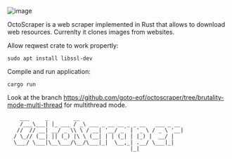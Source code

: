 ![image](https://user-images.githubusercontent.com/6343630/228033392-20b1f4fa-f9af-4e76-87ce-2c6cea706fcf.png)


OctoScraper is a web scraper implemented in Rust that allows to download web resources. Currenlty it clones images from websites.

Allow reqwest crate to work propertly:
```
sudo apt install libssl-dev
```

Compile and run application:
```
cargo run
```

Look at the branch https://github.com/goto-eof/octoscraper/tree/brutality-mode-multi-thread for multithread mode.

```
    ___     _        __                                
    /___\___| |_ ___ / _\ ___ _ __ __ _ _ __   ___ _ __ 
   //  // __| __/ _ \\ \ / __| '__/ _` | '_ \ / _ \ '__|
  / \_// (__| || (_) |\ \ (__| | | (_| | |_) |  __/ |   
  \___/ \___|\__\___/\__/\___|_|  \__,_| .__/ \___|_|   
                                       |_|              
```    
